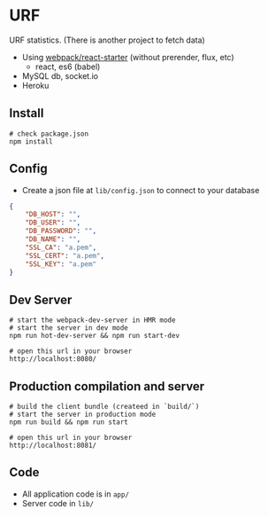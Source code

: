 # URF

URF statistics. (There is another project to fetch data)

- Using [webpack/react-starter](https://github.com/webpack/react-starter) (without prerender, flux, etc)
    + react, es6 (babel)
- MySQL db, socket.io
- Heroku

## Install
```text
# check package.json
npm install
```

## Config
- Create a json file at `lib/config.json` to connect to your database
```json
{
    "DB_HOST": "",
    "DB_USER": "",
    "DB_PASSWORD": "",
    "DB_NAME": "",
    "SSL_CA": "a.pem",
    "SSL_CERT": "a.pem",
    "SSL_KEY": "a.pem"
}
```

## Dev Server

``` text
# start the webpack-dev-server in HMR mode
# start the server in dev mode
npm run hot-dev-server && npm run start-dev

# open this url in your browser
http://localhost:8080/
```

## Production compilation and server

``` text
# build the client bundle (createed in `build/`)
# start the server in production mode
npm run build && npm run start

# open this url in your browser
http://localhost:8081/
```

## Code
- All application code is in `app/`
- Server code in `lib/`
